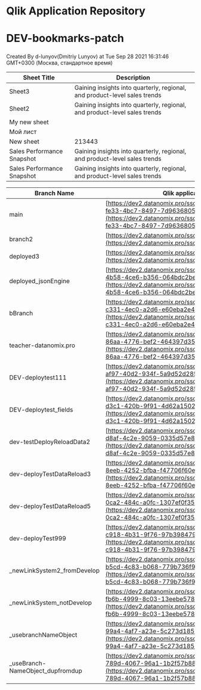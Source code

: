 # Qlik Application Repository 
# DEV-bookmarks-patch
### 
Created By d-lunyov(Dmitriy Lunyov) at Tue Sep 28 2021 16:31:46 GMT+0300 (Москва, стандартное время)




Sheet Title | Description
------------ | -------------
Sheet3|Gaining insights into quarterly, regional, and product-level sales trends
Sheet2|Gaining insights into quarterly, regional, and product-level sales trends
My new sheet|
Мой лист|
New sheet|213443
Sales Performance Snapshot|Gaining insights into quarterly, regional, and product-level sales trends
Sales Performance Snapshot|Gaining insights into quarterly, regional, and product-level sales trends



Branch Name|Qlik application
---|---
main|[https://dev2.datanomix.pro/sso/sense/app/9ae1ceb4-fe33-4bc7-8497-7d9636805909](https://dev2.datanomix.pro/sso/sense/app/9ae1ceb4-fe33-4bc7-8497-7d9636805909)
branch2|[https://dev2.datanomix.pro/sso/sense/app/null](https://dev2.datanomix.pro/sso/sense/app/null)
deployed3|[https://dev2.datanomix.pro/sso/sense/app/null](https://dev2.datanomix.pro/sso/sense/app/null)
deployed_jsonEngine|[https://dev2.datanomix.pro/sso/sense/app/568f865d-4b58-4ce6-b356-064bdc2bef03](https://dev2.datanomix.pro/sso/sense/app/568f865d-4b58-4ce6-b356-064bdc2bef03)
bBranch|[https://dev2.datanomix.pro/sso/sense/app/049a39fc-c331-4ec0-a2d6-e60eba2e4042](https://dev2.datanomix.pro/sso/sense/app/049a39fc-c331-4ec0-a2d6-e60eba2e4042)
teacher-datanomix.pro|[https://dev2.datanomix.pro/sso/sense/app/667ec2fc-86aa-4776-bef2-464397d3539e](https://dev2.datanomix.pro/sso/sense/app/667ec2fc-86aa-4776-bef2-464397d3539e)
DEV-deploytest111|[https://dev2.datanomix.pro/sso/sense/app/88951350-af97-40d2-934f-5a9d52d285ef](https://dev2.datanomix.pro/sso/sense/app/88951350-af97-40d2-934f-5a9d52d285ef)
DEV-deploytest_fields|[https://dev2.datanomix.pro/sso/sense/app/bb93e23f-d3c1-420b-9f91-4d62a1502cc1](https://dev2.datanomix.pro/sso/sense/app/bb93e23f-d3c1-420b-9f91-4d62a1502cc1)
dev-testDeployReloadData2|[https://dev2.datanomix.pro/sso/sense/app/2f285bfa-d8af-4c2e-9059-0335d57e8119](https://dev2.datanomix.pro/sso/sense/app/2f285bfa-d8af-4c2e-9059-0335d57e8119)
dev-deployTestDataReload3|[https://dev2.datanomix.pro/sso/sense/app/761df80c-8eeb-4252-bfba-f47706f60e1d](https://dev2.datanomix.pro/sso/sense/app/761df80c-8eeb-4252-bfba-f47706f60e1d)
dev-deployTestDataReload5|[https://dev2.datanomix.pro/sso/sense/app/8bcac71c-0ca2-484c-a0fc-1307ef0f3574](https://dev2.datanomix.pro/sso/sense/app/8bcac71c-0ca2-484c-a0fc-1307ef0f3574)
dev-deployTest999|[https://dev2.datanomix.pro/sso/sense/app/99eac91b-c918-4b31-9f76-97b398479f8b](https://dev2.datanomix.pro/sso/sense/app/99eac91b-c918-4b31-9f76-97b398479f8b)
_newLinkSystem2_fromDevelop|[https://dev2.datanomix.pro/sso/sense/app/a2c6fa53-b5cd-4c83-b068-779b736f963b](https://dev2.datanomix.pro/sso/sense/app/a2c6fa53-b5cd-4c83-b068-779b736f963b)
_newLinkSystem_notDevelop|[https://dev2.datanomix.pro/sso/sense/app/053a1746-fb6b-4999-8c03-13eebe5783bd](https://dev2.datanomix.pro/sso/sense/app/053a1746-fb6b-4999-8c03-13eebe5783bd)
_usebranchNameObject|[https://dev2.datanomix.pro/sso/sense/app/cb9d0817-99a4-4af7-a23e-5c273d1854d5](https://dev2.datanomix.pro/sso/sense/app/cb9d0817-99a4-4af7-a23e-5c273d1854d5)
_useBranch-NameObject_dupfromdup|[https://dev2.datanomix.pro/sso/sense/app/115efa9d-789d-4067-96a1-1b2f57b88d6e](https://dev2.datanomix.pro/sso/sense/app/115efa9d-789d-4067-96a1-1b2f57b88d6e)
